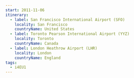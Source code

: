 ```yaml
---
start: 2011-11-06
itinerary:
  - label: San Francisco International Airport (SFO)
    locality: San Francisco
    countryName: United States
  - label: Toronto Pearson International Airport (YYZ)
    locality: Toronto
    countryName: Canada
  - label: London Heathrow Airport (LHR)
    locality: London
    countryName: England
tags:
  - i4EU1
---
```

